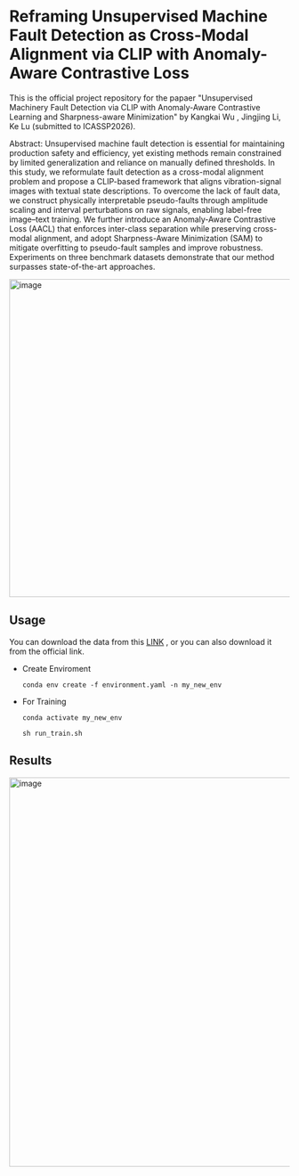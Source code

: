 # Reframing Unsupervised Machine Fault Detection as Cross-Modal Alignment via CLIP with Anomaly-Aware Contrastive Loss
This is the official project repository for the papaer "Unsupervised Machinery Fault Detection via CLIP with Anomaly-Aware Contrastive Learning and Sharpness-aware Minimization" by Kangkai Wu , Jingjing Li, Ke Lu (submitted to ICASSP2026).

Abstract: Unsupervised machine fault detection is essential for maintaining production safety and efficiency, yet existing methods remain constrained by limited generalization and reliance on manually defined thresholds. In this study, we reformulate fault detection as a cross-modal alignment problem and propose a CLIP-based framework that aligns vibration-signal images with textual state descriptions. To overcome the lack of fault data, we construct physically interpretable pseudo-faults through amplitude scaling and interval perturbations on raw signals, enabling label-free image–text training. We further introduce an Anomaly-Aware Contrastive Loss (AACL) that enforces inter-class separation while preserving cross-modal alignment, and adopt Sharpness-Aware Minimization (SAM) to mitigate overfitting to pseudo-fault samples and improve robustness. Experiments on three benchmark datasets demonstrate that our method surpasses state-of-the-art approaches.

<img width="1346" height="571" alt="image" src="https://github.com/user-attachments/assets/6c02ed16-ddea-4dd6-a67a-1a85005eeeaa" />



## Usage
You can download the data from this [LINK](https://pan.quark.cn/s/b7806b883a60) , or you can also download it from the official link.


* Create Enviroment

    `conda env create -f environment.yaml -n my_new_env`

* For Training

    `conda activate my_new_env`
  
    `sh run_train.sh`
  
## Results
<img width="1346" height="699" alt="image" src="https://github.com/user-attachments/assets/fbb865c9-e440-41db-8700-abe373ea0775" />

